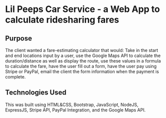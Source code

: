 # Lil Peeps Car Service - a Web App to calculate ridesharing fares

## Purpose
The client wanted a fare-estimating calculator that would:
Take in the start and end locations input by a user, use the Google Maps API to calculate the duration/distance as well as display the route, use these values in a formula to calculate the fare, have the user fill out a form, have the user pay using Stripe or PayPal, email the client the form information when the payment is complete.

## Technologies Used
This was built using HTML&CSS, Bootstrap, JavaScript, NodeJS, ExpressJS, Stripe API, PayPal Integration, and the Google Maps API.
